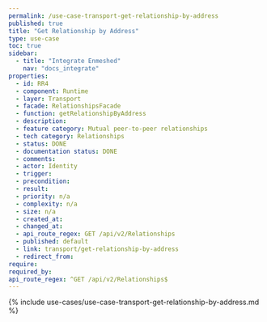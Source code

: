 ```yaml
---
permalink: /use-case-transport-get-relationship-by-address
published: true
title: "Get Relationship by Address"
type: use-case
toc: true
sidebar:
  - title: "Integrate Enmeshed"
    nav: "docs_integrate"
properties:
  - id: RR4
  - component: Runtime
  - layer: Transport
  - facade: RelationshipsFacade
  - function: getRelationshipByAddress
  - description:
  - feature category: Mutual peer-to-peer relationships
  - tech category: Relationships
  - status: DONE
  - documentation status: DONE
  - comments:
  - actor: Identity
  - trigger:
  - precondition:
  - result:
  - priority: n/a
  - complexity: n/a
  - size: n/a
  - created_at:
  - changed_at:
  - api_route_regex: GET /api/v2/Relationships
  - published: default
  - link: transport/get-relationship-by-address
  - redirect_from:
require:
required_by:
api_route_regex: ^GET /api/v2/Relationships$
---
```


{% include use-cases/use-case-transport-get-relationship-by-address.md %}
